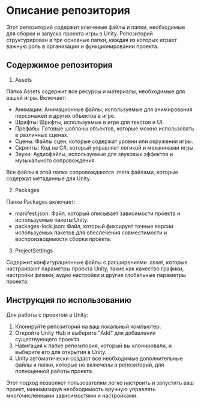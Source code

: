 # Описание репозитория
Этот репозиторий содержит ключевые файлы и папки, необходимые для сборки и запуска проекта игры в Unity. Репозиторий структурирован в три основные папки, каждая из которых играет важную роль в организации и функционировании проекта.

## Содержимое репозитория 
1. Assets

Папка Assets содержит все ресурсы и материалы, необходимые для вашей игры. Включает:
* Анимации: Анимационные файлы, используемые для анимирования персонажей и других объектов в игре.
* Шрифты: Шрифты, используемые в игре для текстов и UI.
* Префабы: Готовые шаблоны объектов, которые можно использовать в различных сценах.
* Сцены: Файлы сцен, которые содержат уровни или окружения игры.
* Скрипты: Код на C#, который управляет логикой и механиками игры.
* Звуки: Аудиофайлы, используемые для звуковых эффектов и музыкального сопровождения.

Все файлы в этой папке сопровождаются .meta файлами, которые содержат метаданные для Unity.

2. Packages

Папка Packages включает:
* manifest.json: Файл, который описывает зависимости проекта и используемые пакеты Unity.
* packages-lock.json: Файл, который фиксирует точные версии используемых пакетов для обеспечения совместимости и воспроизводимости сборки проекта.
3. ProjectSettings

Содержит конфигурационные файлы с расширениями .asset, которые настраивают параметры проекта Unity, такие как качество графики, настройки физики, аудио настройки и другие глобальные параметры проекта.

## Инструкция по использованию
Для работы с проектом в Unity:

1. Клонируйте репозиторий на ваш локальный компьютер.
2. Откройте Unity Hub и выберите "Add" для добавления существующего проекта.
3. Навигация к папке репозитория, который вы клонировали, и выберите его для открытия в Unity.
4. Unity автоматически создаст все необходимые дополнительные файлы и папки, которые не включены в репозиторий, для полноценной работы проекта.

Этот подход позволяет пользователям легко настроить и запустить ваш проект, минимизируя необходимость вручную управлять многочисленными зависимостями и настройками.